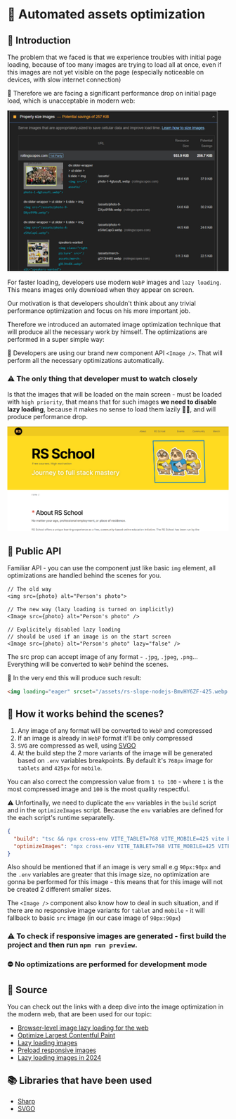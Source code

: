 # 🎴 Automated assets optimization

## 💫 Introduction

The problem that we faced is that we experience troubles with initial page loading, because of too many images are trying to load all at once, even if this images are not yet visible on the page (especially noticeable on devices, with slow internet connection)

🫢 Therefore we are facing a significant performance drop on initial page load, which is unacceptable in modern web:

<img src="./assets/img.png" width="600" alt="image">

For faster loading, developers use modern `WebP` images and `lazy loading`. This means images only download when they appear on screen.

Our motivation is that developers shouldn't think about any trivial performance optimization and focus on his more important job.

Therefore we introduced an automated image optimization technique that will produce all the necessary work by himself. The optimizations are performed in a super simple way:

🎉 Developers are using our brand new component API `<Image />`. That will perform all the necessary optimizations automatically.

### ⚠️ The only thing that developer must to watch closely
Is that the images that will be loaded on the main screen - must be loaded with `high priority`, that means that for such images **we need to disable lazy loading**, because it makes no sense to load them lazily 🤷‍♂️, and will produce performance drop.

<img src="./assets/watch-close.png" width="600" alt="image">

## 🚀 Public API

Familiar API - you can use the component just like basic `img` element, all optimizations are handled behind the scenes for you.
```tsx
// The old way
<img src={photo} alt="Person's photo">
```
```tsx
// The new way (lazy loading is turned on implicitly)
<Image src={photo} alt="Person's photo" />
```

```tsx
// Explicitely disabled lazy loading 
// should be used if an image is on the start screen
<Image src={photo} alt="Person's photo" lazy="false" />
```

The src prop can accept image of any format - `.jpg`, `.jpeg`, `.png`... Everything will be converted to `WebP` behind the scenes.

🔮 In the very end this will produce such result: 

```html
<img loading="eager" srcset="/assets/rs-slope-nodejs-BmvHY6ZF-425.webp 425w, /assets/rs-slope-nodejs-BmvHY6ZF-768.webp 768w, /assets/rs-slope-nodejs-BmvHY6ZF.webp 1280w" sizes="(max-width: 425px) 425px, (max-width: 768px) 768px, 1280px" decoding="auto" fetchpriority="high" src="/assets/rs-slope-nodejs-BmvHY6ZF.webp" draggable="false" alt="Node.js">
```

## 🤔 How it works behind the scenes?
1. Any image of any format will be converted to `WebP` and compressed
2. If an image is already in `WebP` format it'll be only compressed
3. `SVG` are compressed as well, using [SVGO](https://github.com/svg/svgo)
4. At the build step the 2 more variants of the image will be generated based on `.env` variables breakpoints. By default it's `768px` image for `tablets` and `425px` for `mobile`.

You can also correct the compression value from `1 to 100` - where `1` is the most compressed image and `100` is the most quality respectful.

⚠️ Unfortinally, we need to duplicate the `env` variables in the `build` script and in the `optimizeImages` script. Because the `env` variables are defined for the each script's runtime separatelly.

```JSON
{
  "build": "tsc && npx cross-env VITE_TABLET=768 VITE_MOBILE=425 vite build && npm run optimizeImages",
  "optimizeImages": "npx cross-env VITE_TABLET=768 VITE_MOBILE=425 VITE_COMPRESS_QUALITY=80 node optimizeImages/optimizeImages.js"
}
```

Also should be mentioned that if an image is very small e.g `90px:90px` and the `.env` variables are greater that this image size, no optimization are gonna be performed for this image - this means that for this image will not be created 2 different smaller sizes.

The `<Image />` component also know how to deal in such situation, and if there are no responsive image variants for `tablet` and `mobile` - it will fallback to basic `src` image (in our case image of `90px:90px`)

### ⚠️ To check if responsive images are generated - first build the project and then run ```npm run preview```.

### ⛔ **No optimizations are performed for development mode**

## 🧠 Source
You can check out the links with a deep dive into the image optimization in the modern web, that are been used for our topic:

* [Browser-level image lazy loading for the web](https://web.dev/articles/browser-level-image-lazy-loading)
* [Optimize Largest Contentful Paint](https://web.dev/articles/optimize-lcp)
* [Lazy loading images](https://web.dev/articles/lazy-loading-images)
* [Preload responsive images](https://web.dev/articles/preload-responsive-images)
* [Lazy loading images in 2024](https://medium.com/@iliketoplay/lazy-loading-images-in-2024-9b579e885e07)

## 📚 Libraries that have been used

* [Sharp](https://sharp.pixelplumbing.com/api-resize#resize)
* [SVGO](https://github.com/svg/svgo)
